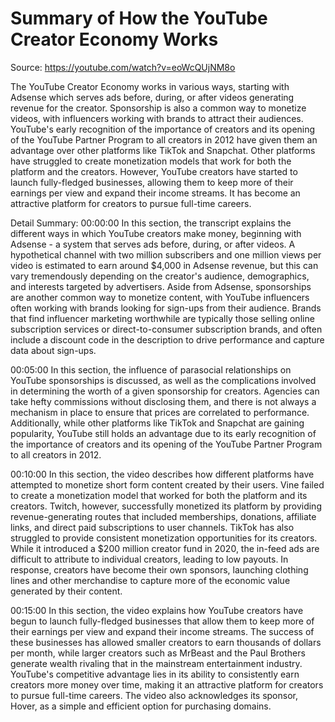 # Summary of How the YouTube Creator Economy Works

Source: https://youtube.com/watch?v=eoWcQUjNM8o

The YouTube Creator Economy works in various ways, starting with Adsense which serves ads before, during, or after videos generating revenue for the creator. Sponsorship is also a common way to monetize videos, with influencers working with brands to attract their audiences. YouTube's early recognition of the importance of creators and its opening of the YouTube Partner Program to all creators in 2012 have given them an advantage over other platforms like TikTok and Snapchat. Other platforms have struggled to create monetization models that work for both the platform and the creators. However, YouTube creators have started to launch fully-fledged businesses, allowing them to keep more of their earnings per view and expand their income streams. It has become an attractive platform for creators to pursue full-time careers.

Detail Summary: 
00:00:00
In this section, the transcript explains the different ways in which YouTube creators make money, beginning with Adsense - a system that serves ads before, during, or after videos. A hypothetical channel with two million subscribers and one million views per video is estimated to earn around $4,000 in Adsense revenue, but this can vary tremendously depending on the creator's audience, demographics, and interests targeted by advertisers. Aside from Adsense, sponsorships are another common way to monetize content, with YouTube influencers often working with brands looking for sign-ups from their audience. Brands that find influencer marketing worthwhile are typically those selling online subscription services or direct-to-consumer subscription brands, and often include a discount code in the description to drive performance and capture data about sign-ups.

00:05:00
In this section, the influence of parasocial relationships on YouTube sponsorships is discussed, as well as the complications involved in determining the worth of a given sponsorship for creators. Agencies can take hefty commissions without disclosing them, and there is not always a mechanism in place to ensure that prices are correlated to performance. Additionally, while other platforms like TikTok and Snapchat are gaining popularity, YouTube still holds an advantage due to its early recognition of the importance of creators and its opening of the YouTube Partner Program to all creators in 2012.

00:10:00
In this section, the video describes how different platforms have attempted to monetize short form content created by their users. Vine failed to create a monetization model that worked for both the platform and its creators. Twitch, however, successfully monetized its platform by providing revenue-generating routes that included memberships, donations, affiliate links, and direct paid subscriptions to user channels. TikTok has also struggled to provide consistent monetization opportunities for its creators. While it introduced a $200 million creator fund in 2020, the in-feed ads are difficult to attribute to individual creators, leading to low payouts. In response, creators have become their own sponsors, launching clothing lines and other merchandise to capture more of the economic value generated by their content.

00:15:00
In this section, the video explains how YouTube creators have begun to launch fully-fledged businesses that allow them to keep more of their earnings per view and expand their income streams. The success of these businesses has allowed smaller creators to earn thousands of dollars per month, while larger creators such as MrBeast and the Paul Brothers generate wealth rivaling that in the mainstream entertainment industry. YouTube's competitive advantage lies in its ability to consistently earn creators more money over time, making it an attractive platform for creators to pursue full-time careers. The video also acknowledges its sponsor, Hover, as a simple and efficient option for purchasing domains.

